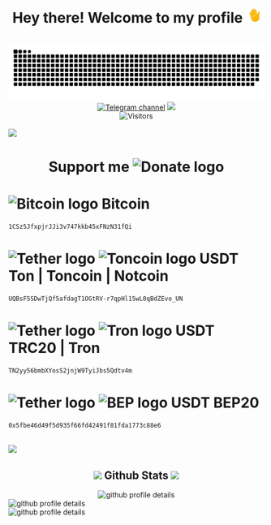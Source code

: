 <div align="center">
  <div align="center">
  </div>
  <h1 align="center">Hey there! Welcome to my profile <img src="https://raw.githubusercontent.com/Rabenherz112/Rabenherz112/main/assets/waving.gif" alt="Waving Hand" width="28" height="28"></h1>
  <br>
  <picture>
    <source
      media="(prefers-color-scheme: dark)"
      srcset="https://raw.githubusercontent.com/platane/snk/output/github-contribution-grid-snake-dark.svg"
    />
    <source
      media="(prefers-color-scheme: light)"
      srcset="https://raw.githubusercontent.com/platane/snk/output/github-contribution-grid-snake.svg"
    />
    <img
      alt="github contribution grid snake animation"
      src="https://raw.githubusercontent.com/platane/snk/output/github-contribution-grid-snake.svg"
    />
  </picture>
  <br>
  <a href="https://t.me/DrQwertySoul"><img src="https://img.shields.io/badge/-Channel-1a1b27?style=for-the-badge&logo=telegram" alt="Telegram channel"></a>
  <a href="mailto:domaseddd@gmail.com"><img src="https://img.shields.io/badge/Mail-%232E87FB?style=for-the-badge&logo=gmail&logoColor=white&color=C71610"/></a>
  <br>
  <img alt="Visitors" src="https://komarev.com/ghpvc/?username=Desamod&label=Profile%20Visits&style=for-the-badge" />
  <br>
  <br>
</div>
<img src="https://user-images.githubusercontent.com/73097560/115834477-dbab4500-a447-11eb-908a-139a6edaec5c.gif">
<h1 align="center"> Support me <img src="https://www.kindpng.com/picc/b/237-2379108_donate-icon-png.png" alt="Donate logo" width="50" height="50"></h1>
<h1 align="left"><img src="https://cryptologos.cc/logos/bitcoin-btc-logo.svg?v=032" alt="Bitcoin logo" width="30" height="30"> Bitcoin </h1>

```
1CSz5JfxpjrJJi3v747kkb45xFNzN31fQi
```
<h1 align="left">
  <img src="https://cryptologos.cc/logos/tether-usdt-logo.svg?v=032" alt="Tether logo" width="30" height="30">
  <img src="https://cryptologos.cc/logos/toncoin-ton-logo.svg?v=032" alt="Toncoin logo" width="30" height="30">
  USDT Ton | Toncoin | Notcoin </h1>

```
UQBsF5SDwTjQf5afdagT1OGtRV-r7qpHl15wL0qBdZEvo_UN
```

<h1 align="left">
  <img src="https://cryptologos.cc/logos/tether-usdt-logo.svg?v=032" alt="Tether logo" width="30" height="30">
  <img src="https://cdn.bitkeep.vip/u_b_fdfe0be0-c215-11ed-bb06-6b42bb500220.png" alt="Tron logo" width="30" height="30"> 
  USDT TRC20 | Tron </h1>
  
```
TN2yy56bmbXYosS2jnjW9TyiJbs5Qdtv4m
```
<h1 align="left">
  <img src="https://cryptologos.cc/logos/tether-usdt-logo.svg?v=032" alt="Tether logo" width="30" height="30">
  <img src="https://www.nadcab.com/public/images/blockchain/bsc/bep20token_nadcab.png" alt="BEP logo" width="30" height="30"> 
  USDT BEP20 </h1>
  
```
0x5fbe46d49f5d935f66fd42491f81fda1773c88e6
```
<br>
<img src="https://user-images.githubusercontent.com/73097560/115834477-dbab4500-a447-11eb-908a-139a6edaec5c.gif">
<div id="stats" align="center" style="display: flex; flex-direction: column;">
    <h2><img src="https://raw.githubusercontent.com/Tarikul-Islam-Anik/Telegram-Animated-Emojis/main/Animals%20and%20Nature/Fire.webp" width="30"> Github Stats <img src="https://raw.githubusercontent.com/Tarikul-Islam-Anik/Telegram-Animated-Emojis/main/Animals%20and%20Nature/Fire.webp" width="30"></h2>
    <picture>
    <source
      media="(prefers-color-scheme: dark)"
      srcset="https://github-profile-summary-cards.vercel.app/api/cards/profile-details?username=Desamod&theme=github_dark"
    />
    <img
      alt="github profile details"
      src="https://github-profile-summary-cards.vercel.app/api/cards/profile-details?username=Desamod&theme=nord_bright"
    />
  </picture>
  <a style="display: flex; align-items: left;">
  <picture>
    <source
      media="(prefers-color-scheme: dark)"
      srcset="https://github-profile-summary-cards.vercel.app/api/cards/stats?username=Desamod&theme=github_dark"
    />
    <img
      alt="github profile details"
      src="https://github-profile-summary-cards.vercel.app/api/cards/stats?username=Desamod&theme=nord_bright"
    />
  </picture>
  </a>
  <a style="display: flex; align-items: right;">
  <picture>
    <source
      media="(prefers-color-scheme: dark)"
      srcset="https://github-profile-summary-cards.vercel.app/api/cards/productive-time?username=Desamod&theme=github_dark"
    />
    <img
      alt="github profile details"
      src="https://github-profile-summary-cards.vercel.app/api/cards/productive-time?username=Desamod&theme=nord_bright"
    />
  </picture>
  </a>
</div>
